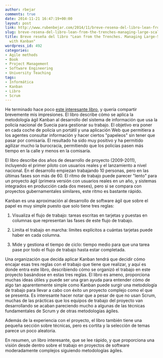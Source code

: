```yaml
---
author: rbejar
comments: true
date: 2014-11-21 16:47:19+00:00
layout: post
link: http://www.rubenbejar.com/2014/11/breve-resena-del-libro-lean-from-the-trenches-managing-large-scale-projects-with-kanban/
slug: breve-resena-del-libro-lean-from-the-trenches-managing-large-scale-projects-with-kanban
title: Breve reseña del libro "Lean from the Trenches. Managing Large-Scale Projects
  with Kanban"
wordpress_id: 492
categories:
- Agile methods
- Book
- Project Management
- Software Engineering
- University Teaching
tags:
- Informática
- Kanban
- Libro
- Scrum
---
```


He terminado hace poco [este interesante libro](https://pragprog.com/book/hklean/lean-from-the-trenches), y quería compartir brevemente mis impresiones. El libro describe cómo se aplica la metodología ágil Kanban al desarrollo del sistema de información que usa la policía nacional de Suecia para gestionar su trabajo. El objetivo era poner en cada coche de policía un portátil y una aplicación Web que permitiera a los agentes consultar información y hacer ciertos "papeleos" sin tener que pasar por comisaría. El resultado ha sido muy positivo y ha permitido agilizar mucho la burocracia, permitiendo que los policías pasen más tiempo en la calle y menos en la comisaría.

El libro describe dos años de desarrollo de proyecto (2009-2011), incluyendo el primer piloto con usuarios reales y el lanzamiento a nivel nacional. En el desarrollo empiezan trabajando 10 personas, pero en las últimas fases son más de 60. El ritmo de trabajo puede parecer "lento" para un proyecto ágil (primera versión con usuarios reales en un año, y sistemas integrados en producción cada dos meses), pero si se compara con proyectos gubernamentales similares, este ritmo es bastante rápido.

Kanban es una aproximación al desarrollo de software ágil que sobre el papel es muy simple puesto que solo tiene tres reglas:



	
  1. Visualiza el flujo de trabajo: tareas escritas en tarjetas y puestas en columnas que representan las fases de este flujo de trabajo.

	
  2. Limita el trabajo en marcha: límites explícitos a cuántas tarjetas puede haber en cada columna.

	
  3. Mide y gestiona el tiempo de ciclo: tiempo medio para que una tarea pase por todo el flujo de trabajo hasta estar completada.


Una organización que decida aplicar Kanban tendrá que decidir cómo encajar esas tres reglas con el trabajo que tiene que realizar, y aquí es donde entra este libro, describiendo cómo se organizó el trabajo en este proyecto basándose en estas tres reglas. El libro es ameno, proporciona muchas ideas útiles y puede ser una gran ayuda para entender cómo de algo tan aparentemente simple como Kanban puede surgir una metodología de trabajo para llevar a cabo con éxito un proyecto complejo como el que se presenta. Es interesante hacer notar que a pesar de que no usan Scrum, muchas de las prácticas que los equipos de trabajo del proyecto van desarrollando se acaban pareciendo mucho a algunas de las técnicas fundamentales de Scrum y de otras metodologías ágiles.

Además de la experiencia con el proyecto, el libro también tiene una pequeña sección sobre técnicas, pero es cortita y la selección de temas parece un poco aleatoria.

En resumen, un libro interesante, que se lee rápido, y que proporciona una visión desde dentro sobre el trabajo en proyectos de software moderadamente complejos siguiendo metodologías ágiles.
